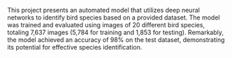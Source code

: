 This project presents an automated model that utilizes deep neural networks to identify bird species based on a provided dataset. The model was trained and evaluated using images of 20 different bird species, totaling 7,637 images (5,784 for training and 1,853 for testing). Remarkably, the model achieved an accuracy of 98% on the test dataset, demonstrating its potential for effective species identification.

